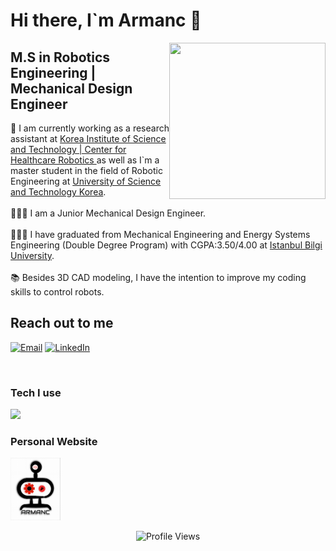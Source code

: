 # Hi there, I`m Armanc :wave: 
<img src="https://media.giphy.com/media/phY1SBXy4y4Io/giphy.gif" align="right" width= "250" height="250">

## M.S in Robotics Engineering | Mechanical Design Engineer

<p align="left"> 
 🔭 I am currently working as a research assistant at  <a href="https://www.medibot.kist.re.kr/">Korea Institute of Science and Technology | Center for Healthcare Robotics </a> as well as I`m a master student in the field of Robotic Engineering at  <a href="https://www.ust.ac.kr/eng.do">University of Science and Technology Korea</a>. <br/><br/>
 🧑🏽‍💻 I am a Junior Mechanical Design Engineer.  <br/><br/>
 🧑🏽‍🎓 I have graduated from Mechanical Engineering and Energy Systems Engineering (Double Degree Program) with CGPA:3.50/4.00 at <a href="https://www.bilgi.edu.tr/en/"> Istanbul Bilgi University</a>. <br/><br/>
 📚 Besides 3D CAD modeling, I have the intention to improve my coding skills to control robots.


## Reach out to me
<p align="left">
<a href="mailto:armanc.karakoyun@gmail.com"><img alt="Email" src="https://img.shields.io/badge/Email-armanc.karakoyun@gmail.com-blue?style=flat&logo=gmail"></a>
<a href="https://www.linkedin.com/in/armanc-karakoyun/" target="_blank"><img alt="LinkedIn" src="https://img.shields.io/badge/LinkedIn-@ArmancKarakoyun-blue?style=flat&logo=linkedin"></a>
</p>
<br/>


### Tech I use

<code><img height="40" src="https://img.shields.io/badge/c++%20-%2300599C.svg?&style=for-the-badge&logo=c%2B%2B&logoColor=white" /></code>



### Personal Website 
 <p align= "left">
<a href="https://armanckarakoyun.github.io/"><img src="MyLogo+.png"width="80" height= "100" /></a>
 </p>

<p align="center"> <img src="https://komarev.com/ghpvc/?username=armanckarakoyun&label=Views&color=blue&style=plastic" alt="Profile Views" /> </p>

<!--
Here are some ideas to get you started:

- 🔭 I’m currently working on ...
- 🌱 I’m currently learning ...
- 👯 I’m looking to collaborate on ...
- 🤔 I’m looking for help with ...
- 💬 Ask me about ...
- 📫 How to reach me: ...
- 😄 Pronouns: ...
- ⚡ Fun fact: ...
-->
